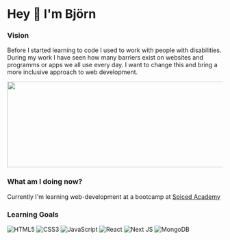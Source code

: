 # Hey :wave: I'm Björn

### Vision
Before I started learning to code I used to work with people with disabilities. During my work I have seen how many barriers exist on websites and programms or apps we all use every day.
I want to change this and bring a more inclusive approach to web development. 

<img src="https://images.unsplash.com/photo-1555949963-ff9fe0c870eb?q=80&w=2940&auto=format&fit=crop&ixlib=rb-4.0.3&ixid=M3wxMjA3fDB8MHxwaG90by1wYWdlfHx8fGVufDB8fHx8fA%3D%3D" width="1000" height="200">

### What am I doing now?
Currently I'm learning web-development at a bootcamp at [Spiced Academy](https://www.spiced-academy.com/en "Spiced Homepage")

### Learning Goals

![HTML5](https://img.shields.io/badge/html5-%23E34F26.svg?style=for-the-badge&logo=html5&logoColor=white)
![CSS3](https://img.shields.io/badge/css3-%231572B6.svg?style=for-the-badge&logo=css3&logoColor=white)
![JavaScript](https://img.shields.io/badge/javascript-%23323330.svg?style=for-the-badge&logo=javascript&logoColor=%23F7DF1E)
![React](https://img.shields.io/badge/react-%2320232a.svg?style=for-the-badge&logo=react&logoColor=%2361DAFB)
![Next JS](https://img.shields.io/badge/Next-black?style=for-the-badge&logo=next.js&logoColor=white)
![MongoDB](https://img.shields.io/badge/MongoDB-%234ea94b.svg?style=for-the-badge&logo=mongodb&logoColor=white)
